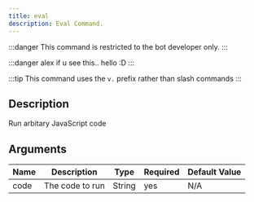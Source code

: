 ```yaml
---
title: eval
description: Eval Command.
---
```


:::danger
This command is restricted to the bot developer only.
:::

:::danger
alex if u see this.. hello :D
:::

:::tip
This command uses the `v.` prefix rather than slash commands
:::

## Description

Run arbitary JavaScript code

## Arguments

| Name | Description     | Type   | Required | Default Value |
| ---- | --------------- | ------ | -------- | ------------- |
| code | The code to run | String | yes      | N/A           |
